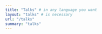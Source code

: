 ```yaml
---
title: "Talks" # in any language you want
layout: "talks" # is necessary
url: "/talks"
summary: "talks"
---
```


